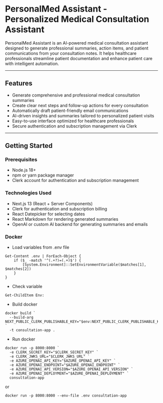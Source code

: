 # PersonalMed Assistant - Personalized Medical Consultation Assistant

PersonalMed Assistant is an AI-powered medical consultation assistant designed to generate professional summaries, action items, and patient communications from your consultation notes. It helps healthcare professionals streamline patient documentation and enhance patient care with intelligent automation.

---

## Features

- Generate comprehensive and professional medical consultation summaries  
- Create clear next steps and follow-up actions for every consultation  
- Automatically draft patient-friendly email communications  
- AI-driven insights and summaries tailored to personalized patient visits  
- Easy-to-use interface optimized for healthcare professionals  
- Secure authentication and subscription management via Clerk  

---

## Getting Started

### Prerequisites

- Node.js 18+  
- npm or yarn package manager  
- Clerk account for authentication and subscription management  


### Technologies Used

- Next.js 13 (React + Server Components)  
- Clerk for authentication and subscription billing  
- React Datepicker for selecting dates  
- React Markdown for rendering generated summaries  
- OpenAI or custom AI backend for generating summaries and emails  

### Docker

- Load variables from .env file
```
Get-Content .env | ForEach-Object {
    if ($_ -match '^(.+?)=(.+)$') {
        [System.Environment]::SetEnvironmentVariable($matches[1], $matches[2])
    }
}
```
- Check variable
```
Get-ChildItem Env:
```
- Build docker
```
docker build `
  --build-arg NEXT_PUBLIC_CLERK_PUBLISHABLE_KEY="$env:NEXT_PUBLIC_CLERK_PUBLISHABLE_KEY" `
  -t consultation-app .

```
- Run docker
```
docker run -p 8000:8000 `
  -e CLERK_SECRET_KEY="$CLERK_SECRET_KEY" `
  -e CLERK_JWKS_URL="$CLERK_JWKS_URL" `
  -e AZURE_OPENAI_API_KEY="$AZURE_OPENAI_API_KEY" `
  -e AZURE_OPENAI_ENDPOINT="$AZURE_OPENAI_ENDPOINT" `
  -e AZURE_OPENAI_API_VERSION="$AZURE_OPENAI_API_VERSION" `
  -e AZURE_OPENAI_DEPLOYMENT="$AZURE_OPENAI_DEPLOYMENT" `
  consultation-app

```
or
```
docker run -p 8000:8000 --env-file .env consultation-app
```
